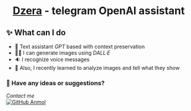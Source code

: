 <h1 align='center'>
    <a href='https://t.me/dzerassa_bot'>Dzera</a>
    - telegram OpenAI assistant
</h1>


## ✨ What can I do
* 📝 Text assistant *GPT* based with context preservation
* 🧑‍🎨️ I can generate images using *DALL·E*
* 🔉 I recognize voice messages
* 🌄 Also, I recently learned to analyze images and tell what they show

### 🤝 Have any ideas or suggestions?
<i>Contact me</i><br>
[![GitHub Anmol](https://img.shields.io/github/followers/gazzati?label=follow&style=social)](https://github.com/gazzati)
